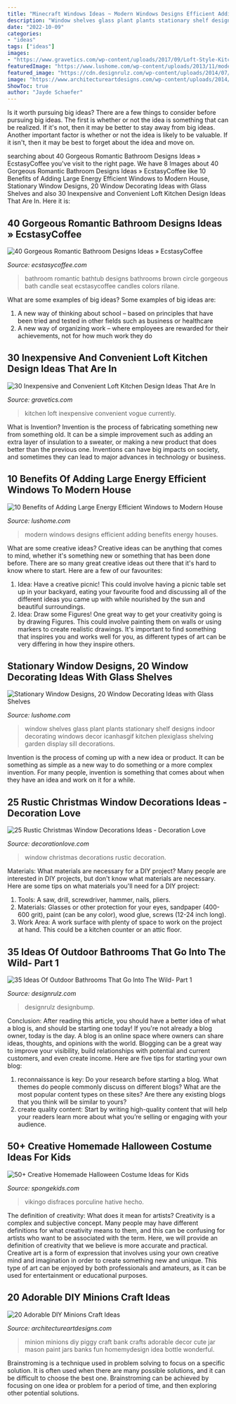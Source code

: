 ```yaml
---
title: "Minecraft Windows Ideas ~ Modern Windows Designs Efficient Adding Benefits Energy Houses"
description: "Window shelves glass plant plants stationary shelf designs indoor decorating windows decor icanhasgif kitchen plexiglass shelving garden display sill decorations"
date: "2022-10-09"
categories:
- "ideas"
tags: ["ideas"]
images:
- "https://www.gravetics.com/wp-content/uploads/2017/09/Loft-Style-Kitchen-Design-Ideas.jpg"
featuredImage: "https://www.lushome.com/wp-content/uploads/2013/11/modern-houses-large-windows-16.jpg"
featured_image: "https://cdn.designrulz.com/wp-content/uploads/2014/07/outdoor-bathroom-designrulz-28.jpg"
image: "https://www.architectureartdesigns.com/wp-content/uploads/2014/02/1815-630x839.jpg"
ShowToc: true
author: "Jayde Schaefer"
---
```



Is it worth pursuing big ideas?
There are a few things to consider before pursuing big ideas. The first is whether or not the idea is something that can be realized. If it's not, then it may be better to stay away from big ideas. Another important factor is whether or not the idea is likely to be valuable. If it isn't, then it may be best to forget about the idea and move on.

	

		
searching about 40 Gorgeous Romantic Bathroom Designs Ideas » EcstasyCoffee you've visit to the right page. We have 8 Images about 40 Gorgeous Romantic Bathroom Designs Ideas » EcstasyCoffee like 10 Benefits of Adding Large Energy Efficient Windows to Modern House, Stationary Window Designs, 20 Window Decorating Ideas with Glass Shelves and also 30 Inexpensive and Convenient Loft Kitchen Design Ideas That Are In. Here it is:
		
    
## 40 Gorgeous Romantic Bathroom Designs Ideas » EcstasyCoffee

<img loading=lazy src="https://i2.wp.com/www.ecstasycoffee.com/wp-content/uploads/2016/10/Beautiful-Circle-Bathtub-with-Brown-Seat.jpg?resize=673%2C900" onerror="this.onerror=null;this.src='https://tse2.mm.bing.net/th?id=OIP.Pjlrg1Mk-c90_UL5xVT0vwHaJ5&amp;pid=15.1';" alt="40 Gorgeous Romantic Bathroom Designs Ideas » EcstasyCoffee">

_Source: ecstasycoffee.com_

>bathroom romantic bathtub designs bathrooms brown circle gorgeous bath candle seat ecstasycoffee candles colors rilane. 

	

What are some examples of big ideas?
Some examples of big ideas are: 
1. A new way of thinking about school – based on principles that have been tried and tested in other fields such as business or healthcare
2. A new way of organizing work – where employees are rewarded for their achievements, not for how much work they do

    
## 30 Inexpensive And Convenient Loft Kitchen Design Ideas That Are In

<img loading=lazy src="https://www.gravetics.com/wp-content/uploads/2017/09/Loft-Style-Kitchen-Design-Ideas.jpg" onerror="this.onerror=null;this.src='https://tse1.mm.bing.net/th?id=OIP.FhxSOSH1xDUufl0Tzd4YhQHaJ3&amp;pid=15.1';" alt="30 Inexpensive and Convenient Loft Kitchen Design Ideas That Are In">

_Source: gravetics.com_

>kitchen loft inexpensive convenient vogue currently. 

	

What is Invention?
Invention is the process of fabricating something new from something old. It can be a simple improvement such as adding an extra layer of insulation to a sweater, or making a new product that does better than the previous one. Inventions can have big impacts on society, and sometimes they can lead to major advances in technology or business.

    
## 10 Benefits Of Adding Large Energy Efficient Windows To Modern House

<img loading=lazy src="https://www.lushome.com/wp-content/uploads/2013/11/modern-houses-large-windows-16.jpg" onerror="this.onerror=null;this.src='https://tse2.mm.bing.net/th?id=OIP.u2rWZimEyCOaOWUCx8Ro-AAAAA&amp;pid=15.1';" alt="10 Benefits of Adding Large Energy Efficient Windows to Modern House">

_Source: lushome.com_

>modern windows designs efficient adding benefits energy houses. 

	

What are some creative ideas?
Creative ideas can be anything that comes to mind, whether it's something new or something that has been done before. There are so many great creative ideas out there that it's hard to know where to start. Here are a few of our favourites: 
1. Idea: Have a creative picnic! This could involve having a picnic table set up in your backyard, eating your favourite food and discussing all of the different ideas you came up with while nourished by the sun and beautiful surroundings. 
2. Idea: Draw some Figures! One great way to get your creativity going is by drawing Figures. This could involve painting them on walls or using markers to create realistic drawings. It's important to find something that inspires you and works well for you, as different types of art can be very differing in how they inspire others. 

    
## Stationary Window Designs, 20 Window Decorating Ideas With Glass Shelves

<img loading=lazy src="https://www.lushome.com/wp-content/uploads/2014/04/window-decorating-ideas-glass-shelves-design-ideas-7.jpg" onerror="this.onerror=null;this.src='https://tse1.mm.bing.net/th?id=OIP.Bq0ot2Yyx22_uI0_af4VBgAAAA&amp;pid=15.1';" alt="Stationary Window Designs, 20 Window Decorating Ideas with Glass Shelves">

_Source: lushome.com_

>window shelves glass plant plants stationary shelf designs indoor decorating windows decor icanhasgif kitchen plexiglass shelving garden display sill decorations. 

	

Invention is the process of coming up with a new idea or product. It can be something as simple as a new way to do something or a more complex invention. For many people, invention is something that comes about when they have an idea and work on it for a while.

    
## 25 Rustic Christmas Window Decorations Ideas - Decoration Love

<img loading=lazy src="http://www.decorationlove.com/wp-content/uploads/2016/11/Rustic-Christmas-Decorations-Window.jpg" onerror="this.onerror=null;this.src='https://tse4.mm.bing.net/th?id=OIP.1Jzwi_Mtvm7_ytDQ8COQVwHaLG&amp;pid=15.1';" alt="25 Rustic Christmas Window Decorations Ideas - Decoration Love">

_Source: decorationlove.com_

>window christmas decorations rustic decoration. 

	

Materials: What materials are necessary for a DIY project?
Many people are interested in DIY projects, but don't know what materials are necessary. Here are some tips on what materials you'll need for a DIY project:
1. Tools: A saw, drill, screwdriver, hammer, nails, pliers.
2. Materials: Glasses or other protection for your eyes, sandpaper (400-600 grit), paint (can be any color), wood glue, screws (12-24 inch long).
3. Work Area: A work surface with plenty of space to work on the project at hand. This could be a kitchen counter or an attic floor.

    
## 35 Ideas Of Outdoor Bathrooms That Go Into The Wild- Part 1

<img loading=lazy src="https://cdn.designrulz.com/wp-content/uploads/2014/07/outdoor-bathroom-designrulz-28.jpg" onerror="this.onerror=null;this.src='https://tse1.mm.bing.net/th?id=OIP.d5DgHJUUd3ORZoMOanqtaAHaJ4&amp;pid=15.1';" alt="35 Ideas Of Outdoor Bathrooms That Go Into The Wild- Part 1">

_Source: designrulz.com_

>designrulz designbump. 

	

Conclusion: After reading this article, you should have a better idea of what a blog is, and should be starting one today!
If you're not already a blog owner, today is the day. A blog is an online space where owners can share ideas, thoughts, and opinions with the world. Blogging can be a great way to improve your visibility, build relationships with potential and current customers, and even create income. Here are five tips for starting your own blog: 
1. reconnaissance is key: Do your research before starting a blog. What themes do people commonly discuss on different blogs? What are the most popular content types on these sites? Are there any existing blogs that you think will be similar to yours? 
2. create quality content: Start by writing high-quality content that will help your readers learn more about what you’re selling or engaging with your audience.

    
## 50+ Creative Homemade Halloween Costume Ideas For Kids

<img loading=lazy src="https://spongekids.com/wp-content/uploads/2014/03/costumes-for-kids/14-viking-kid-costume-idea.jpg" onerror="this.onerror=null;this.src='https://tse3.mm.bing.net/th?id=OIP.kBJraeWhzDVoJBml9cWY9gHaKN&amp;pid=15.1';" alt="50+ Creative Homemade Halloween Costume Ideas for Kids">

_Source: spongekids.com_

>vikingo disfraces porculine hative hecho. 

	

The definition of creativity: What does it mean for artists?
Creativity is a complex and subjective concept. Many people may have different definitions for what creativity means to them, and this can be confusing for artists who want to be associated with the term. Here, we will provide an definition of creativity that we believe is more accurate and practical. Creative art is a form of expression that involves using your own creative mind and imagination in order to create something new and unique. This type of art can be enjoyed by both professionals and amateurs, as it can be used for entertainment or educational purposes.

    
## 20 Adorable DIY Minions Craft Ideas

<img loading=lazy src="https://www.architectureartdesigns.com/wp-content/uploads/2014/02/1815-630x839.jpg" onerror="this.onerror=null;this.src='https://tse1.mm.bing.net/th?id=OIP.lKlW6B1Sep1f7A72bMH7QgHaJ3&amp;pid=15.1';" alt="20 Adorable DIY Minions Craft Ideas">

_Source: architectureartdesigns.com_

>minion minions diy piggy craft bank crafts adorable decor cute jar mason paint jars banks fun homemydesign idea bottle wonderful. 

	

Brainstroming is a technique used in problem solving to focus on a specific solution. It is often used when there are many possible solutions, and it can be difficult to choose the best one. Brainstroming can be achieved by focusing on one idea or problem for a period of time, and then exploring other potential solutions.

